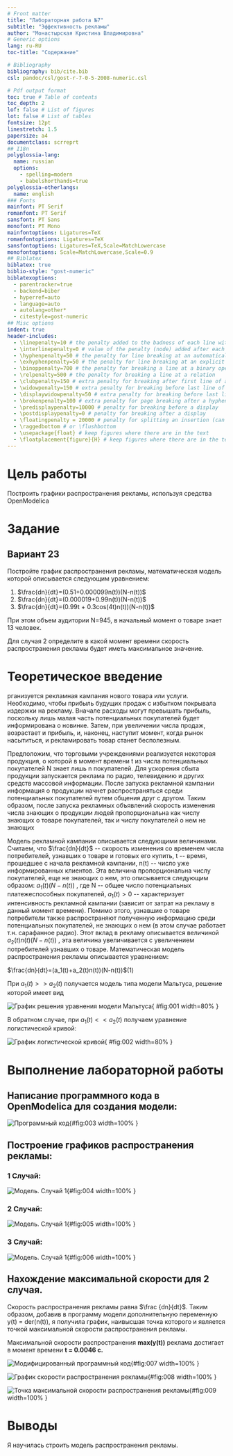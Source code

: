```yaml
---
# Front matter
title: "Лабораторная работа №7"
subtitle: "Эффективность рекламы"
author: "Монастырская Кристина Владимировна"
# Generic options
lang: ru-RU
toc-title: "Содержание"

# Bibliography
bibliography: bib/cite.bib
csl: pandoc/csl/gost-r-7-0-5-2008-numeric.csl

# Pdf output format
toc: true # Table of contents
toc_depth: 2
lof: false # List of figures
lot: false # List of tables
fontsize: 12pt
linestretch: 1.5
papersize: a4
documentclass: scrreprt
## I18n
polyglossia-lang:
  name: russian
  options:
	- spelling=modern
	- babelshorthands=true
polyglossia-otherlangs:
  name: english
### Fonts
mainfont: PT Serif
romanfont: PT Serif
sansfont: PT Sans
monofont: PT Mono
mainfontoptions: Ligatures=TeX
romanfontoptions: Ligatures=TeX
sansfontoptions: Ligatures=TeX,Scale=MatchLowercase
monofontoptions: Scale=MatchLowercase,Scale=0.9
## Biblatex
biblatex: true
biblio-style: "gost-numeric"
biblatexoptions:
  - parentracker=true
  - backend=biber
  - hyperref=auto
  - language=auto
  - autolang=other*
  - citestyle=gost-numeric
## Misc options
indent: true
header-includes:
  - \linepenalty=10 # the penalty added to the badness of each line within a paragraph (no associated penalty node) Increasing the value makes tex try to have fewer lines in the paragraph.
  - \interlinepenalty=0 # value of the penalty (node) added after each line of a paragraph.
  - \hyphenpenalty=50 # the penalty for line breaking at an automatically inserted hyphen
  - \exhyphenpenalty=50 # the penalty for line breaking at an explicit hyphen
  - \binoppenalty=700 # the penalty for breaking a line at a binary operator
  - \relpenalty=500 # the penalty for breaking a line at a relation
  - \clubpenalty=150 # extra penalty for breaking after first line of a paragraph
  - \widowpenalty=150 # extra penalty for breaking before last line of a paragraph
  - \displaywidowpenalty=50 # extra penalty for breaking before last line before a display math
  - \brokenpenalty=100 # extra penalty for page breaking after a hyphenated line
  - \predisplaypenalty=10000 # penalty for breaking before a display
  - \postdisplaypenalty=0 # penalty for breaking after a display
  - \floatingpenalty = 20000 # penalty for splitting an insertion (can only be split footnote in standard LaTeX)
  - \raggedbottom # or \flushbottom
  - \usepackage{float} # keep figures where there are in the text
  - \floatplacement{figure}{H} # keep figures where there are in the text
---
```


# Цель работы

Построить графики распространения рекламы, используя средства OpenModelica

# Задание

## Вариант 23

Постройте график распространения рекламы, математическая модель которой описывается
следующим уравнением:

1. $\frac{dn}{dt}=(0.51+0.000099n(t))(N-n(t))$
2. $\frac{dn}{dt}=(0.000019+0.99n(t))(N-n(t))$
3. $\frac{dn}{dt}=(0.99t + 0.3cos(4t)n(t))(N-n(t))$

При этом объем аудитории N=945, в начальный момент о товаре знает 13 человек. 

Для случая 2 определите в какой момент времени скорость распространения рекламы будет
иметь максимальное значение.

# Теоретическое введение

рганизуется рекламная кампания нового товара или услуги. Необходимо,
чтобы прибыль будущих продаж с избытком покрывала издержки на рекламу.
Вначале расходы могут превышать прибыль, поскольку лишь малая часть
потенциальных покупателей будет информирована о новинке. Затем, при
увеличении числа продаж, возрастает и прибыль, и, наконец, наступит момент,
когда рынок насытиться, и рекламировать товар станет бесполезным.

Предположим, что торговыми учреждениями реализуется некоторая
продукция, о которой в момент времени t из числа потенциальных покупателей N
знает лишь n покупателей. Для ускорения сбыта продукции запускается реклама
по радио, телевидению и других средств массовой информации. После запуска
рекламной кампании информация о продукции начнет распространяться среди
потенциальных покупателей путем общения друг с другом. Таким образом, после
запуска рекламных объявлений скорость изменения числа знающих о продукции
людей пропорциональна как числу знающих о товаре покупателей, так и числу
покупателей о нем не знающих

Модель рекламной кампании описывается следующими величинами.
Считаем, что $\frac{dn}{dt}$ -- скорость изменения со временем числа потребителей,
узнавших о товаре и готовых его купить, t -- время, прошедшее с начала рекламной
кампании, n(t) -- число уже информированных клиентов. Эта величина
пропорциональна числу покупателей, еще не знающих о нем, это описывается
следующим образом: $a_1(t)(N-n(t))$ , где N -- общее число потенциальных
платежеспособных покупателей, $a_1(t)>0$ -- характеризует интенсивность
рекламной кампании (зависит от затрат на рекламу в данный момент времени).
Помимо этого, узнавшие о товаре потребители также распространяют полученную
информацию среди потенциальных покупателей, не знающих о нем (в этом случае
работает т.н. сарафанное радио). Этот вклад в рекламу описывается величиной
$a_2(t)n(t)(N-n(t))$ , эта величина увеличивается с увеличением потребителей
узнавших о товаре. Математическая модель распространения рекламы описывается
уравнением:

$\frac{dn}{dt}=(a_1(t)+a_2(t)n(t))(N-n(t))$(1)

При $a_1(t)>>a_2(t)$ получается модель типа модели Мальтуса, решение которой
имеет вид

![График решения уравнения модели Мальтуса](images/gr1.png){ #fig:001 width=80% }

В обратном случае, при $a_1(t)<<a_2(t)$ получаем уравнение логистической кривой:

![График логистической кривой](images/gr2.png){ #fig:002 width=80% }

# Выполнение лабораторной работы

## Написание программного кода в OpenModelica для создания модели:

![Программный код](images/img4.jpg){#fig:003 width=100% }


## Построение графиков распространения рекламы:

### 1 Случай: 
![Модель. Случай 1](images/img1.jpg){#fig:004 width=100% }

### 2 Случай:
![Модель. Случай 1](images/img2.jpg){#fig:005 width=100% }

### 3 Случай:
![Модель. Случай 1](images/img3.jpg){#fig:006 width=100% }

## Нахождение максимальной скорости для 2 случая.

Скорость распространения рекламы равна $\frac {dn}{dt}$.
Таким образом, добавив в программу модели дополнительную переменную y(t) = der(n(t)), 
я получила график, наивысшая точка которого и является 
точкой максимальной скорости распространения рекламы.

Максимальной скорости распространения **max(y(t))** реклама достигает в момент времени **t = 0.0046 с.**

![Модифицированный программный код](images/img7.jpg){#fig:007 width=100% }

![График скорости распространения рекламы](images/img5.jpg){#fig:008 width=100% }

![Точка максимальной скорости распространения рекламы](images/img6.jpg){#fig:009 width=100% }

# Выводы
Я научилась строить модель распространения рекламы.